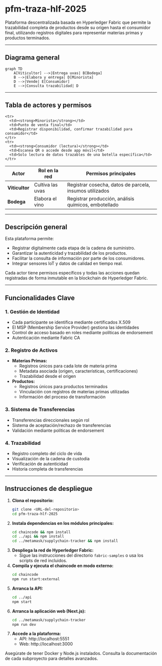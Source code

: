 # pfm-traza-hlf-2025

Plataforma descentralizada basada en Hyperledger Fabric que permite la trazabilidad completa de productos desde su origen hasta el consumidor final, utilizando registros digitales para representar materias primas y productos terminados.

---

## Diagrama general

```mermaid
graph TD
    A[Viticultor] -->|Entrega uvas| B[Bodega]
    B -->|Elabora y entrega| D[Minorista]
    D -->|Vende| E[Consumidor]
    E -->|Consulta trazabilidad| D
```

---

## Tabla de actores y permisos

<table>
  <thead>
    <tr>
      <th>Actor</th>
      <th>Rol en la red</th>
      <th>Permisos principales</th>
    </tr>
  </thead>
  <tbody>
    <tr>
      <td><strong>Viticultor</strong></td>
      <td>Cultiva las uvas</td>
      <td>Registrar cosecha, datos de parcela, insumos utilizados</td>
    </tr>
    <tr>
      <td><strong>Bodega</strong></td>
      <td>Elabora el vino</td>
      <td>Registrar producción, análisis químicos, embotellado</td>
    </tr>

    <tr>
      <td><strong>Minorista</strong></td>
      <td>Punto de venta final</td>
      <td>Registrar disponibilidad, confirmar trazabilidad para consumidor</td>
    </tr>
    <tr>
      <td><strong>Consumidor (lectura)</strong></td>
      <td>Escanea QR o accede desde app móvil</td>
      <td>Solo lectura de datos trazables de una botella específica</td>
    </tr>
  </tbody>
</table>

---

## Descripción general

Esta plataforma permite:
- Registrar digitalmente cada etapa de la cadena de suministro.
- Garantizar la autenticidad y trazabilidad de los productos.
- Facilitar la consulta de información por parte de los consumidores.
- Integrar sensores IoT y datos de calidad en tiempo real.

Cada actor tiene permisos específicos y todas las acciones quedan registradas de forma inmutable en la blockchain de Hyperledger Fabric.

---

## Funcionalidades Clave

### 1. Gestión de Identidad
- Cada participante se identifica mediante certificados X.509
- El MSP (Membership Service Provider) gestiona las identidades
- Control de acceso basado en roles mediante políticas de endorsement
- Autenticación mediante Fabric CA

### 2. Registro de Activos
- **Materias Primas:**
  - Registros únicos para cada lote de materia prima
  - Metadata asociada (origen, características, certificaciones)
  - Trazabilidad desde el origen
- **Productos:**
  - Registros únicos para productos terminados
  - Vinculación con registros de materias primas utilizadas
  - Información del proceso de transformación

### 3. Sistema de Transferencias
- Transferencias direccionales según rol
- Sistema de aceptación/rechazo de transferencias
- Validación mediante políticas de endorsement

### 4. Trazabilidad
- Registro completo del ciclo de vida
- Visualización de la cadena de custodia
- Verificación de autenticidad
- Historia completa de transferencias

---

## Instrucciones de despliegue

1. **Clona el repositorio:**
   ```sh
   git clone <URL-del-repositorio>
   cd pfm-traza-hlf-2025
   ```
2. **Instala dependencias en los módulos principales:**
   ```sh
   cd chaincode && npm install
   cd ../api && npm install
   cd ../metamask/supplychain-tracker && npm install
   ```
3. **Despliega la red de Hyperledger Fabric:**
   - Sigue las instrucciones del directorio `fabric-samples` o usa los scripts de red incluidos.
4. **Compila y ejecuta el chaincode en modo externo:**
   ```sh
   cd chaincode
   npm run start:external
   ```
5. **Arranca la API:**
   ```sh
   cd ../api
   npm start
   ```
6. **Arranca la aplicación web (Next.js):**
   ```sh
   cd ../metamask/supplychain-tracker
   npm run dev
   ```
7. **Accede a la plataforma:**
   - API: http://localhost:5551
   - Web: http://localhost:3000

Asegúrate de tener Docker y Node.js instalados. Consulta la documentación de cada subproyecto para detalles avanzados.